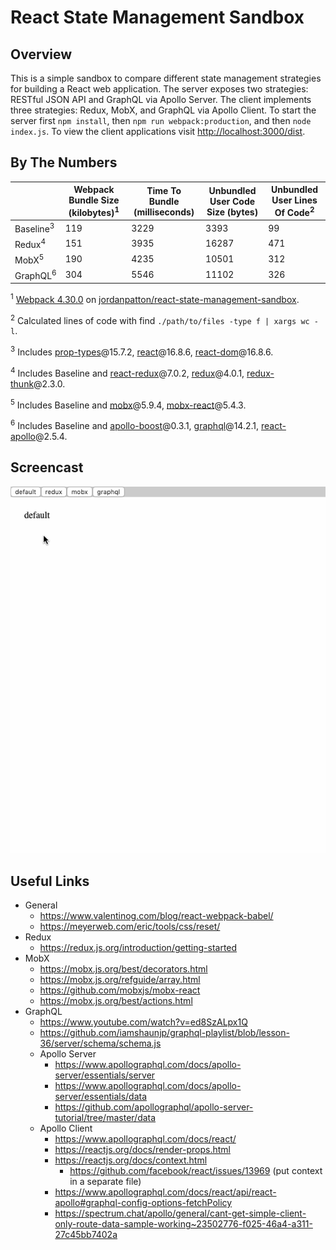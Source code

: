 # React State Management Sandbox

## Overview
This is a simple sandbox to compare different state management strategies for building a
React web application. The server exposes two strategies: RESTful JSON API and GraphQL via
Apollo Server. The client implements three strategies: Redux, MobX, and GraphQL via Apollo
Client. To start the server first `npm install`, then `npm run webpack:production`, and
then `node index.js`. To view the client applications visit
[http://localhost:3000/dist](http://localhost:3000/dist).

## By The Numbers
|                      | Webpack Bundle Size (kilobytes)<sup>1</sup> | Time To Bundle (milliseconds) | Unbundled User Code Size (bytes) | Unbundled User Lines Of Code<sup>2</sup> |
| -------------------- | ------------------------------------------- | ----------------------------- | -------------------------------- | ---------------------------------------- |
| Baseline<sup>3</sup> | 119                                         | 3229                          | 3393                             | 99                                       |
| Redux<sup>4</sup>    | 151                                         | 3935                          | 16287                            | 471                                      |
| MobX<sup>5</sup>     | 190                                         | 4235                          | 10501                            | 312                                      |
| GraphQL<sup>6</sup>  | 304                                         | 5546                          | 11102                            | 326                                      |

<sup>1</sup> [Webpack 4.30.0](https://github.com/webpack/webpack) on [jordanpatton/react-state-management-sandbox](https://github.com/jordanpatton/react-state-management-sandbox).

<sup>2</sup> Calculated lines of code with find `./path/to/files -type f | xargs wc -l`.

<sup>3</sup> Includes [prop-types](https://github.com/facebook/prop-types)@15.7.2, [react](https://github.com/facebook/react)@16.8.6, [react-dom](https://github.com/facebook/react/tree/master/packages/react-dom)@16.8.6.

<sup>4</sup> Includes Baseline and [react-redux](https://github.com/reduxjs/react-redux)@7.0.2, [redux](https://github.com/reduxjs/redux)@4.0.1, [redux-thunk](https://github.com/reduxjs/redux-thunk)@2.3.0.

<sup>5</sup> Includes Baseline and [mobx](https://github.com/mobxjs/mobx)@5.9.4, [mobx-react](https://github.com/mobxjs/mobx-react)@5.4.3.

<sup>6</sup> Includes Baseline and [apollo-boost](https://github.com/apollographql/apollo-client/tree/master/packages/apollo-boost)@0.3.1, [graphql](https://github.com/graphql/graphql-js)@14.2.1, [react-apollo](https://github.com/apollographql/react-apollo)@2.5.4.

## Screencast
![screencast](documentation/react-state-management-sandbox-1.gif)

## Useful Links
- General
  - https://www.valentinog.com/blog/react-webpack-babel/
  - https://meyerweb.com/eric/tools/css/reset/
- Redux
  - https://redux.js.org/introduction/getting-started
- MobX
  - https://mobx.js.org/best/decorators.html
  - https://mobx.js.org/refguide/array.html
  - https://github.com/mobxjs/mobx-react
  - https://mobx.js.org/best/actions.html
- GraphQL
  - https://www.youtube.com/watch?v=ed8SzALpx1Q
  - https://github.com/iamshaunjp/graphql-playlist/blob/lesson-36/server/schema/schema.js
  - Apollo Server
    - https://www.apollographql.com/docs/apollo-server/essentials/server
    - https://www.apollographql.com/docs/apollo-server/essentials/data
    - https://github.com/apollographql/apollo-server-tutorial/tree/master/data
  - Apollo Client
    - https://www.apollographql.com/docs/react/
    - https://reactjs.org/docs/render-props.html
    - https://reactjs.org/docs/context.html
      - https://github.com/facebook/react/issues/13969 (put context in a separate file)
    - https://www.apollographql.com/docs/react/api/react-apollo#graphql-config-options-fetchPolicy
    - https://spectrum.chat/apollo/general/cant-get-simple-client-only-route-data-sample-working~23502776-f025-46a4-a311-27c45bb7402a
